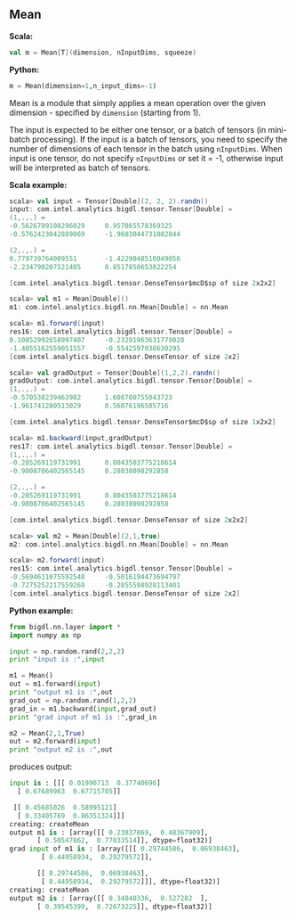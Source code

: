 ## Mean ##

**Scala:**
```scala
val m = Mean[T](dimension, nInputDims, squeeze)
```
**Python:**
```python
m = Mean(dimension=1,n_input_dims=-1)
```

Mean is a module that simply applies a mean operation over the given dimension - specified by `dimension` (starting from 1).

 
The input is expected to be either one tensor, or a batch of tensors (in mini-batch processing). If the input is a batch of tensors, you need to specify the number of dimensions of each tensor in the batch using `nInputDims`.  When input is one tensor, do not specify `nInputDims` or set it = -1, otherwise input will be interpreted as batch of tensors. 

**Scala example:**
```scala
scala> val input = Tensor[Double](2, 2, 2).randn()
input: com.intel.analytics.bigdl.tensor.Tensor[Double] =
(1,.,.) =
-0.5626799108296029     0.957065578369325
-0.5762423042889069     -1.9603044731082844

(2,.,.) =
0.779739764009551       -1.4229048510049056
-2.234790207521405      0.8517850653822254

[com.intel.analytics.bigdl.tensor.DenseTensor$mcD$sp of size 2x2x2]

scala> val m1 = Mean[Double]()
m1: com.intel.analytics.bigdl.nn.Mean[Double] = nn.Mean

scala> m1.forward(input)
res16: com.intel.analytics.bigdl.tensor.Tensor[Double] =
0.10852992658997407     -0.23291963631779028
-1.4055162559051557     -0.5542597038630295
[com.intel.analytics.bigdl.tensor.DenseTensor of size 2x2]

scala> val gradOutput = Tensor[Double](1,2,2).randn()
gradOutput: com.intel.analytics.bigdl.tensor.Tensor[Double] =
(1,.,.) =
-0.570538239463982      1.608700755043723
-1.961741280513029      0.56076196585716

[com.intel.analytics.bigdl.tensor.DenseTensor$mcD$sp of size 1x2x2]

scala> m1.backward(input,gradOutput)
res17: com.intel.analytics.bigdl.tensor.Tensor[Double] =
(1,.,.) =
-0.285269119731991      0.8043503775218614
-0.9808706402565145     0.28038098292858

(2,.,.) =
-0.285269119731991      0.8043503775218614
-0.9808706402565145     0.28038098292858

[com.intel.analytics.bigdl.tensor.DenseTensor of size 2x2x2]

scala> val m2 = Mean[Double](2,1,true)
m2: com.intel.analytics.bigdl.nn.Mean[Double] = nn.Mean

scala> m2.forward(input)
res15: com.intel.analytics.bigdl.tensor.Tensor[Double] =
-0.5694611075592548     -0.5016194473694797
-0.7275252217559269     -0.2855598928113401
[com.intel.analytics.bigdl.tensor.DenseTensor of size 2x2]
```

**Python example:**
```python
from bigdl.nn.layer import *
import numpy as np

input = np.random.rand(2,2,2)
print "input is :",input

m1 = Mean()
out = m1.forward(input)
print "output m1 is :",out
grad_out = np.random.rand(1,2,2)
grad_in = m1.backward(input,grad_out)
print "grad input of m1 is :",grad_in

m2 = Mean(2,1,True)
out = m2.forward(input)
print "output m2 is :",out
```
produces output:
```python
input is : [[[ 0.01990713  0.37740696]
  [ 0.67689963  0.67715705]]

 [[ 0.45685026  0.58995121]
  [ 0.33405769  0.86351324]]]
creating: createMean
output m1 is : [array([[ 0.23837869,  0.48367909],
       [ 0.50547862,  0.77033514]], dtype=float32)]
grad input of m1 is : [array([[[ 0.29744586,  0.06938463],
        [ 0.44958934,  0.29279572]],

       [[ 0.29744586,  0.06938463],
        [ 0.44958934,  0.29279572]]], dtype=float32)]
creating: createMean
output m2 is : [array([[ 0.34840336,  0.527282  ],
       [ 0.39545399,  0.72673225]], dtype=float32)]
```